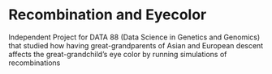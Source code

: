 # Recombination and Eyecolor

Independent Project for DATA 88 (Data Science in Genetics and Genomics) that studied how having great-grandparents of Asian and European descent affects the great-grandchild’s eye color by running simulations of recombinations
